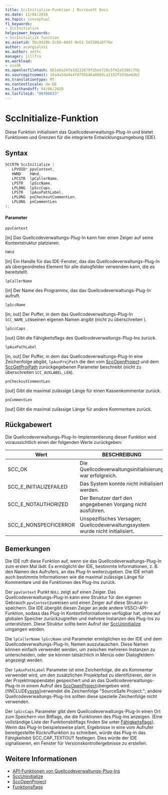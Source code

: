 ```yaml
---
title: SccInitialize-Funktion | Microsoft Docs
ms.date: 11/04/2016
ms.topic: conceptual
f1_keywords:
- SccInitialize
helpviewer_keywords:
- SccInitialize function
ms.assetid: 5bc0d28b-2c68-4d43-9e51-541506a8f76e
author: acangialosi
ms.author: anthc
manager: jillfra
ms.workload:
- vssdk
ms.openlocfilehash: 661e0a24fa1d222079fd5ee728c5f42a5386c75b
ms.sourcegitcommit: 16a4a5da4a4fd795b46a0869ca2152f2d36e6db2
ms.translationtype: MT
ms.contentlocale: de-DE
ms.lasthandoff: 04/06/2020
ms.locfileid: "80700633"
---
```

# <a name="sccinitialize-function"></a>SccInitialize-Funktion
Diese Funktion initialisiert das Quellcodeverwaltungs-Plug-In und bietet Funktionen und Grenzen für die integrierte Entwicklungsumgebung (IDE).

## <a name="syntax"></a>Syntax

```cpp
SCCRTN SccInitialize (
   LPVOID* ppvContext,
   HWND    hWnd,
   LPCSTR  lpCallerName,
   LPSTR   lpSccName,
   LPLONG  lpSccCaps,
   LPSTR   lpAuxPathLabel,
   LPLONG  pnCheckoutCommentLen,
   LPLONG  pnCommentLen
);
```

#### <a name="parameters"></a>Parameter
 `ppvContext`

[in] Das Quellcodeverwaltungs-Plug-In kann hier einen Zeiger auf seine Kontextstruktur platzieren.

 `hWnd`

[in] Ein Handle für das IDE-Fenster, das das Quellcodeverwaltungs-Plug-In als übergeordnetes Element für alle dialogfelder verwenden kann, die es bereitstellt.

 `lpCallerName`

[in] Der Name des Programms, das das Quellcodeverwaltungs-Plug-In aufruft.

 `lpSccName`

[in, out] Der Puffer, in dem das Quellcodeverwaltungs-Plug-In `SCC_NAME_LEN`seinen eigenen Namen angibt (nicht zu überschreiten ).

 `lpSccCaps`

[out] Gibt die Fähigkeitsflags des Quellcodeverwaltungs-Plug-Ins zurück.

 `lpAuxPathLabel`

[in, out] Der Puffer, in dem das Quellcodeverwaltungs-Plug-In eine Zeichenfolge abgibt, `lpAuxProjPath` die den vom [SccOpenProject](../extensibility/sccopenproject-function.md) und dem [SccGetProjPath](../extensibility/sccgetprojpath-function.md) zurückgegebenen Parameter beschreibt (nicht zu überschreiten `SCC_AUXLABEL_LEN`).

 `pnCheckoutCommentLen`

[out] Gibt die maximal zulässige Länge für einen Kassenkommentar zurück.

 `pnCommentLen`

[out] Gibt die maximal zulässige Länge für andere Kommentare zurück.

## <a name="return-value"></a>Rückgabewert
 Die Quellcodeverwaltungs-Plug-In-Implementierung dieser Funktion wird voraussichtlich einen der folgenden Werte zurückgeben:

|Wert|BESCHREIBUNG|
|-----------|-----------------|
|SCC_OK|Die Quellcodeverwaltungsinitialisierung war erfolgreich.|
|SCC_E_INITIALIZEFAILED|Das System konnte nicht initialisiert werden.|
|SCC_E_NOTAUTHORIZED|Der Benutzer darf den angegebenen Vorgang nicht ausführen.|
|SCC_E_NONSPECFICERROR|Unspezifisches Versagen; Quellcodeverwaltungssystem wurde nicht initialisiert.|

## <a name="remarks"></a>Bemerkungen
 Die IDE ruft diese Funktion auf, wenn sie das Quellcodeverwaltungs-Plug-In zum ersten Mal lädt. Es ermöglicht der IDE, bestimmte Informationen, z. B. den Namen des Aufrufers, an das Plug-In weiterzugeben. Die IDE erhält auch bestimmte Informationen wie die maximal zulässige Länge für Kommentare und die Funktionen des Plug-Ins zurück.

 Der `ppvContext` Punkt `NULL` zeigt auf einen Zeiger. Das Quellcodeverwaltungs-Plug-In kann eine Struktur für den eigenen Gebrauch `ppvContext`zuweisen und einen Zeiger auf diese Struktur in speichern. Die IDE übergibt diesen Zeiger an jede andere VSSCI-API-Funktion, sodass das Plug-In Kontextinformationen verfügbar hat, ohne auf globalen Speicher zurückzugreifen und mehrere Instanzen des Plug-Ins zu unterstützen. Diese Struktur sollte beim Aufruf der [SccUninitialize](../extensibility/sccuninitialize-function.md) umgangen werden.

 Die `lpCallerName` `lpSccName` und Parameter ermöglichen es der IDE und dem Quellcodeverwaltungs-Plug-In, Namen auszutauschen. Diese Namen können einfach verwendet werden, um zwischen mehreren Instanzen zu unterscheiden, oder sie können tatsächlich in Menüs oder Dialogfeldern angezeigt werden.

 Der `lpAuxPathLabel` Parameter ist eine Zeichenfolge, die als Kommentar verwendet wird, um den zusätzlichen Projektpfad zu identifizieren, der in der Projektmappendatei gespeichert und an das Quellcodeverwaltungs-Plug-In in einem Aufruf des [SccOpenProject](../extensibility/sccopenproject-function.md)übergeben wird. [!INCLUDE[vsvss](../extensibility/includes/vsvss_md.md)]verwendet die Zeichenfolge "SourceSafe Project:"; andere Quellcodeverwaltungs-Plug-Ins sollten diese spezielle Zeichenfolge nicht verwenden.

 Der `lpSccCaps` Parameter gibt dem Quellcodeverwaltungs-Plug-In einen Ort zum Speichern von Bitflags, die die Funktionen des Plug-Ins anzeigen. (Eine vollständige Liste der Funktionsbitflags finden Sie unter [Fähigkeitsflags](../extensibility/capability-flags.md)). Wenn das Plug-In beispielsweise plant, Ergebnisse in eine vom Aufrufer bereitgestellte Rückruffunktion zu schreiben, würde das Plug-In das Fähigkeitsbit SCC_CAP_TEXTOUT festlegen. Dies würde der IDE signalisieren, ein Fenster für Versionskontrollergebnisse zu erstellen.

## <a name="see-also"></a>Weitere Informationen
- [API-Funktionen von Quellcodeverwaltungs-Plug-Ins](../extensibility/source-control-plug-in-api-functions.md)
- [SccUninitialize](../extensibility/sccuninitialize-function.md)
- [SccOpenProject](../extensibility/sccopenproject-function.md)
- [Funktionsflags](../extensibility/capability-flags.md)
